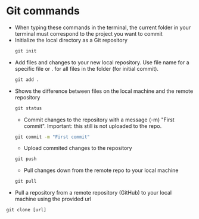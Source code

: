 # Git commands
- When typing these commands in the terminal, the current folder in your terminal must correspond to the project you want to commit 
- Initialize the local directory as a Git repository
  ```cmd
  git init
  ```
- Add files and changes to your new local repository. Use file name for a specific file or . for all files in the folder (for initial commit).
  ```cmd
  git add .
  ```
- Shows the difference between files on the local machine and the remote repository
  ```cmd
  git status
  ```
  - Commit changes to the repository with a message (-m) "First commit". Important: this still is not uploaded to the repo.
  ```cmd
  git commit -m "First commit"
  ```
  - Upload commited changes to the repository
  ```cmd
  git push
  ```
  - Pull changes down from the remote repo to your local machine
  ```cmd
  git pull
  ```
 - Pull a repository from a remote repository (GitHub) to your local machine using the provided url
  ```cmd
  git clone [url]
  ```
